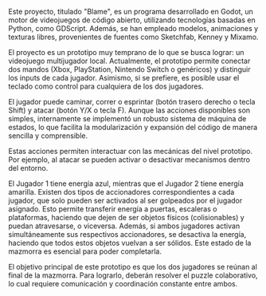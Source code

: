 Este proyecto, titulado "Blame", es un programa desarrollado en Godot, 
un motor de videojuegos de código abierto, utilizando tecnologías 
basadas en Python, como GDScript. Además, se han empleado modelos, 
animaciones y texturas libres, provenientes de fuentes como Sketchfab, 
Kenney y Mixamo.

El proyecto es un prototipo muy temprano de lo que se busca lograr: un
videojuego multijugador local. Actualmente, el prototipo permite conectar
dos mandos (Xbox, PlayStation, Nintendo Switch o genéricos) y distinguir
los inputs de cada jugador. Asimismo, si se prefiere, es posible usar el
teclado como control para cualquiera de los dos jugadores.

El jugador puede caminar, correr o esprintar (botón trasero derecho o tecla 
Shift) y atacar (botón Y/X o tecla F). Aunque las acciones disponibles son
simples, internamente se implementó un robusto sistema de máquina de estados,
lo que facilita la modularización y expansión del código de manera sencilla
y comprensible.

Estas acciones permiten interactuar con las mecánicas del nivel prototipo.
Por ejemplo, al atacar se pueden activar o desactivar mecanismos dentro del entorno.

El Jugador 1 tiene energía azul, mientras que el Jugador 2 tiene energía
amarilla. Existen dos tipos de accionadores correspondientes a cada jugador,
que solo pueden ser activados al ser golpeados por el jugador asignado.
Esto permite transferir energía a puertas, escaleras o plataformas, haciendo
que dejen de ser objetos físicos (colisionables) y puedan atravesarse, o viceversa.
Además, si ambos jugadores activan simultáneamente sus respectivos accionadores,
se desactiva la energía, haciendo que todos estos objetos vuelvan a ser sólidos.
Este estado de la mazmorra es esencial para poder completarla.

El objetivo principal de este prototipo es que los dos jugadores se reúnan al final
de la mazmorra. Para lograrlo, deberán resolver el puzzle colaborativo, lo cual
requiere comunicación y coordinación constante entre ambos.
